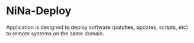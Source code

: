 # NiNa-Deploy

Application is designed to deploy software (patches, updates, scripts, etc) to remote systems on the same domain.
